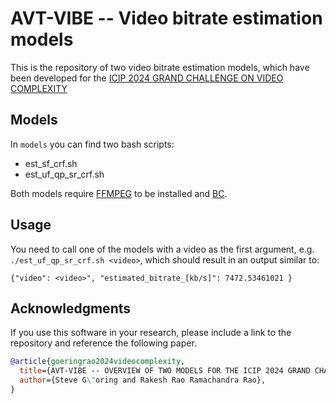 # AVT-VIBE -- Video bitrate estimation models

This is the repository of two video bitrate estimation models, which have been developed for the [ICIP 2024 GRAND CHALLENGE
ON VIDEO COMPLEXITY](https://cd-athena.github.io/GCVC/index.html)

## Models
In `models` you can find two bash scripts:

* est_sf_crf.sh
* est_uf_qp_sr_crf.sh

Both models require [FFMPEG](https://ffmpeg.org/) to be installed and [BC](https://www.gnu.org/software/bc/).

## Usage
You need to call one of the models with a video as the first argument, e.g. `./est_uf_qp_sr_crf.sh <video>`, which should result in an output similar to:

```
{"video": <video>", "estimated_bitrate_[kb/s]": 7472.53461021 }
```

## Acknowledgments
If you use this software in your research, please include a link to the repository and reference the following paper.

```bibtex
@article{goeringrao2024videocomplexity,
  title={AVT-VIBE -- OVERVIEW OF TWO MODELS FOR THE ICIP 2024 GRAND CHALLENGE ON VIDEO COMPLEXITY},
  author={Steve G\"oring and Rakesh Rao Ramachandra Rao},
}
```
